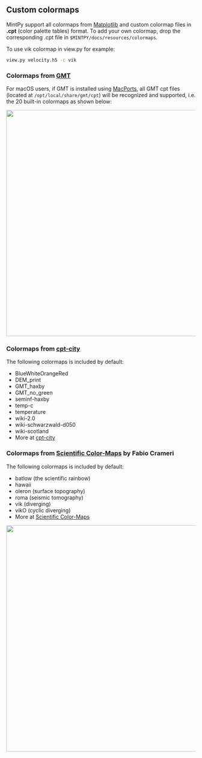## Custom colormaps

MintPy support all colormaps from [Matplotlib](https://matplotlib.org/3.1.0/tutorials/colors/colormaps.html) and custom colormap files in **.cpt** (color palette tables) format. To add your own colormap, drop the corresponding .cpt file in `$MINTPY/docs/resources/colormaps`.

To use vik colormap in view.py for example:

```bash
view.py velocity.h5 -c vik
```

### Colormaps from [GMT](http://www.soest.hawaii.edu/gmt/) ###

For macOS users, if GMT is installed using [MacPorts](https://www.macports.org), all GMT cpt files (located at `/opt/local/share/gmt/cpt`) will be recognized and supported, i.e. the 20 built-in colormaps as shown below:

<p align="left">
  <img width="600" src="https://www-k12.atmos.washington.edu/~ovens/gmt/doc/html/GMT_Docs/img277.png">
</p>

### Colormaps from [cpt-city](http://soliton.vm.bytemark.co.uk/pub/cpt-city/views/totp-cpt.html)  ###

The following colormaps is included by default:

+ BlueWhiteOrangeRed
+ DEM_print
+ GMT_haxby
+ GMT_no_green
+ seminf-haxby
+ temp-c
+ temperature
+ wiki-2.0
+ wiki-schwarzwald-d050
+ wiki-scotland
+ More at [cpt-city](http://soliton.vm.bytemark.co.uk/pub/cpt-city/views/totp-cpt.html)

### Colormaps from [Scientific Color-Maps](http://www.fabiocrameri.ch/colourmaps.php) by Fabio Crameri ###

The following colormaps is included by default:

+ batlow (the scientific rainbow)
+ hawaii
+ oleron (surface topography)
+ roma (seismic tomography)
+ vik (diverging)
+ vikO (cyclic diverging)
+ More at [Scientific Color-Maps](http://www.fabiocrameri.ch/colourmaps.php)

<p align="left">
  <img width="600" src="http://www.fabiocrameri.ch/resources/ScientificColourMaps_FabioCrameriCompact.png">
</p>
